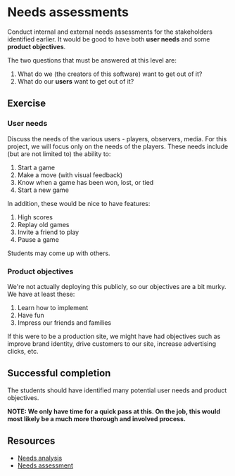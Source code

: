 # Needs assessments

Conduct internal and external needs assessments for the stakeholders identified earlier. It would be good to have both **user needs** and some **product objectives**.

The two questions that must be answered at this level are:

1. What do we (the creators of this software) want to get out of it?
2. What do our **users** want to get out of it?

## Exercise

### User needs

Discuss the needs of the various users - players, observers, media. For this project, we will focus only on the needs of the players. These needs include (but are not limited to) the ability to:

1. Start a game
2. Make a move (with visual feedback)
3. Know when a game has been won, lost, or tied
4. Start a new game

In addition, these would be nice to have features:

1. High scores
2. Replay old games
3. Invite a friend to play
4. Pause a game

Students may come up with others.

### Product objectives

We're not actually deploying this publicly, so our objectives are a bit murky. We have at least these:

1. Learn how to implement
2. Have fun
3. Impress our friends and families

If this were to be a production site, we might have had objectives such as improve brand identity, drive customers to our site, increase advertising clicks, etc.

## Successful completion

The students should have identified many potential user needs and product objectives.

**NOTE: We only have time for a quick pass at this. On the job, this would most likely be a much more thorough and involved process.**

## Resources

* [Needs analysis](http://en.wikipedia.org/wiki/Needs_analysis)
* [Needs assessment](http://en.wikipedia.org/wiki/Needs_assessment)